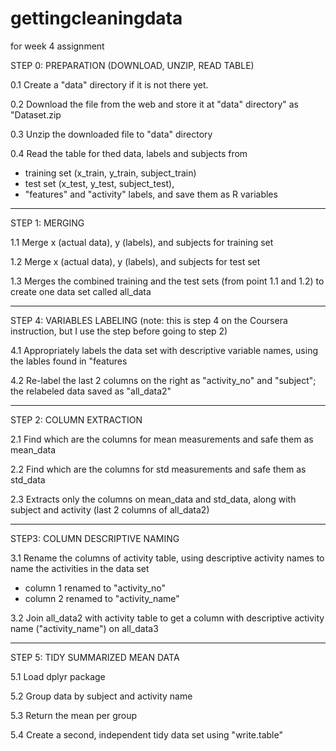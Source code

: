 # gettingcleaningdata
for week 4 assignment

STEP 0: PREPARATION (DOWNLOAD, UNZIP, READ TABLE)

0.1 Create a "data" directory if it is not there yet.

0.2 Download the file from the web and store it at "data" directory" as "Dataset.zip

0.3 Unzip the downloaded file to "data" directory

0.4 Read the table for thed data, labels and subjects from
- training set (x_train, y_train, subject_train)
- test set (x_test, y_test, subject_test), 
- "features" and "activity" labels,
and save them as R variables

-----------------------------------------------------------------
STEP 1: MERGING

1.1 Merge x (actual data), y (labels), and subjects for training set

1.2 Merge x (actual data), y (labels), and subjects for test set

1.3 Merges the combined training and the test sets (from point 1.1 and 1.2) to create one data set called all_data

-----------------------------------------------------------------
STEP 4: VARIABLES LABELING (note: this is step 4 on the Coursera instruction, but I use the step before going to step 2)

4.1 Appropriately labels the data set with descriptive variable names, using the lables found in "features

4.2 Re-label the last 2 columns on the right as "activity_no" and "subject"; the relabeled data saved as "all_data2"

-----------------------------------------------------------------
STEP 2: COLUMN EXTRACTION 

2.1 Find which are the columns for mean measurements and safe them as mean_data

2.2 Find which are the columns for std measurements and safe them as std_data

2.3 Extracts only the columns on mean_data and std_data, along with subject and activity (last 2 columns of all_data2)

-----------------------------------------------------------------
STEP3: COLUMN DESCRIPTIVE NAMING

3.1 Rename the columns of activity table, using descriptive activity names to name the activities in the data set
- column 1 renamed to "activity_no"
- column 2 renamed to "activity_name"

3.2 Join all_data2 with activity table to get a column with descriptive activity name ("activity_name") on all_data3

-----------------------------------------------------------------
STEP 5: TIDY SUMMARIZED MEAN DATA

5.1 Load dplyr package

5.2 Group data by subject and activity name

5.3 Return the mean per group

5.4 Create a second, independent tidy data set using "write.table"
